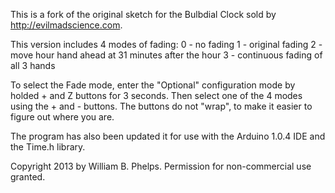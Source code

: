 This is a fork of the original sketch for the Bulbdial Clock sold by http://evilmadscience.com.

This version includes 4 modes of fading:
  0 - no fading
  1 - original fading 
  2 - move hour hand ahead at 31 minutes after the hour
  3 - continuous fading of all 3 hands
  
To select the Fade mode, enter the "Optional" configuration mode by holded + and Z buttons
for 3 seconds.  Then select one of the 4 modes using the + and - buttons.  The buttons do 
not "wrap", to make it easier to figure out where you are.

The program has also been updated it for use with the Arduino 1.0.4 IDE and the Time.h library.

Copyright 2013 by William B. Phelps.  Permission for non-commercial use granted.

